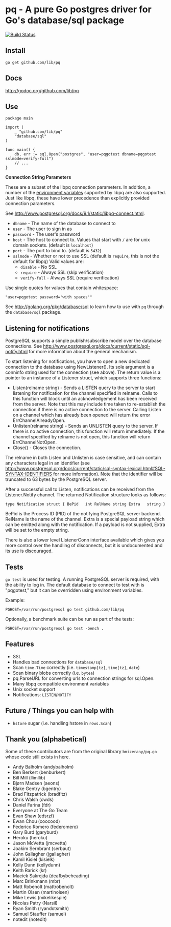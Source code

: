 # pq - A pure Go postgres driver for Go's database/sql package

[![Build Status](https://travis-ci.org/lib/pq.png?branch=master)](https://travis-ci.org/lib/pq)

## Install

	go get github.com/lib/pq

## Docs

<http://godoc.org/github.com/lib/pq>

## Use

	package main

	import (
		_ "github.com/lib/pq"
		"database/sql"
	)

	func main() {
		db, err := sql.Open("postgres", "user=pqgotest dbname=pqgotest sslmode=verify-full")
		// ...
	}

**Connection String Parameters**

These are a subset of the libpq connection parameters.  In addition, a
number of the [environment
variables](http://www.postgresql.org/docs/9.1/static/libpq-envars.html)
supported by libpq are also supported.  Just like libpq, these have
lower precedence than explicitly provided connection parameters.

See http://www.postgresql.org/docs/9.1/static/libpq-connect.html.

* `dbname` - The name of the database to connect to
* `user` - The user to sign in as
* `password` - The user's password
* `host` - The host to connect to. Values that start with `/` are for unix domain sockets. (default is `localhost`)
* `port` - The port to bind to. (default is `5432`)
* `sslmode` - Whether or not to use SSL (default is `require`, this is not the default for libpq)
	Valid values are:
	* `disable` - No SSL
	* `require` - Always SSL (skip verification)
	* `verify-full` - Always SSL (require verification)

Use single quotes for values that contain whitespace:

    "user=pqgotest password='with spaces'"

See http://golang.org/pkg/database/sql to learn how to use with `pq` through the `database/sql` package.

## Listening for notifications

PostgreSQL supports a simple publish/subscribe model over the database
connections.  See http://www.postgresql.org/docs/current/static/sql-notify.html
for more information about the general mechanism.

To start listening for notifications, you have to open a new dedicated
connection to the database using NewListener().  Its sole argument is a
conninfo string used for the connection (see above).  The return value is a
pointer to an instance of a Listener struct, which supports three functions:

* Listen(relname string) - Sends a LISTEN query to the server to start
  listening for notification for the channel specified in relname.  Calls to
  this function will block until an acknowledgement has been received from the
  server.  Note that this may include time taken to re-establish the connection
  if there is no active connection to the server.  Calling Listen on a channel
  which has already been opened will return the error ErrChannelAlreadyOpen.
* Unlisten(relname string) - Sends an UNLISTEN query to the server.  If there
  is no active connection, this function will return immediately.  If the
  channel specified by relname is not open, this function will return
  ErrChannelNotOpen.
* Close() - Closes the connection.

The relname in both Listen and Unlisten is case sensitive, and can contain any
characters legal in an identifier (see
http://www.postgresql.org/docs/current/static/sql-syntax-lexical.html#SQL-SYNTAX-IDENTIFIERS
for more information).  Note that the identifier will be truncated to 63 bytes
by the PostgreSQL server.

After a successful call to Listen, notifications can be received from the
Listener.Notify channel.  The returned Notification structure looks as follows:

`
type Notification struct {
    BePid   int
    RelName string
    Extra   string
}
`

BePid is the Process ID (PID) of the notifying PostgreSQL server backend.
RelName is the name of the channel.  Extra is a special payload string which
can be emitted along with the notification.  If a payload is not supplied,
Extra will be set to the empty string.

There is also a lower level ListenerConn interface available which gives you
more control over the handling of disconnects, but it is undocumented and its
use is discouraged.

## Tests

`go test` is used for testing.  A running PostgreSQL server is
required, with the ability to log in.  The default database to connect
to test with is "pqgotest," but it can be overridden using environment
variables.

Example:

	PGHOST=/var/run/postgresql go test github.com/lib/pq

Optionally, a benchmark suite can be run as part of the tests:

	PGHOST=/var/run/postgresql go test -bench .

## Features

* SSL
* Handles bad connections for `database/sql`
* Scan `time.Time` correctly (i.e. `timestamp[tz]`, `time[tz]`, `date`)
* Scan binary blobs correctly (i.e. `bytea`)
* pq.ParseURL for converting urls to connection strings for sql.Open.
* Many libpq compatible environment variables
* Unix socket support
* Notifications: `LISTEN`/`NOTIFY`

## Future / Things you can help with

* `hstore` sugar (i.e. handling hstore in `rows.Scan`)

## Thank you (alphabetical)

Some of these contributors are from the original library `bmizerany/pq.go` whose
code still exists in here.

* Andy Balholm (andybalholm)
* Ben Berkert (benburkert)
* Bill Mill (llimllib)
* Bjørn Madsen (aeons)
* Blake Gentry (bgentry)
* Brad Fitzpatrick (bradfitz)
* Chris Walsh (cwds)
* Daniel Farina (fdr)
* Everyone at The Go Team
* Evan Shaw (edsrzf)
* Ewan Chou (coocood)
* Federico Romero (federomero)
* Gary Burd (garyburd)
* Heroku (heroku)
* Jason McVetta (jmcvetta)
* Joakim Sernbrant (serbaut)
* John Gallagher (jgallagher)
* Kamil Kisiel (kisielk)
* Kelly Dunn (kellydunn)
* Keith Rarick (kr)
* Maciek Sakrejda (deafbybeheading)
* Marc Brinkmann (mbr)
* Matt Robenolt (mattrobenolt)
* Martin Olsen (martinolsen)
* Mike Lewis (mikelikespie)
* Nicolas Patry (Narsil)
* Ryan Smith (ryandotsmith)
* Samuel Stauffer (samuel)
* notedit (notedit)
